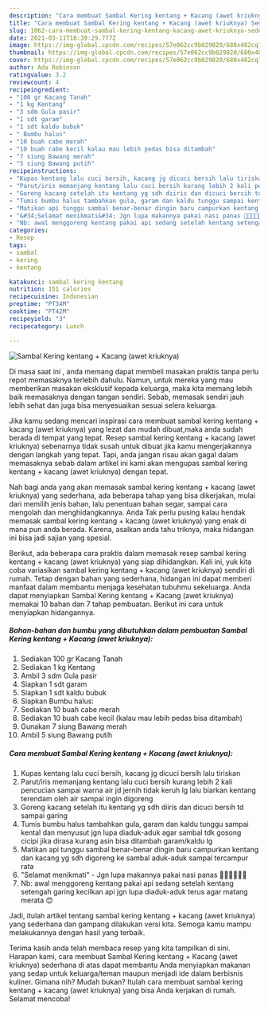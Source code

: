 ```yaml
---
description: "Cara membuat Sambal Kering kentang + Kacang (awet kriuknya) Sederhana dan Mudah Dibuat"
title: "Cara membuat Sambal Kering kentang + Kacang (awet kriuknya) Sederhana dan Mudah Dibuat"
slug: 1062-cara-membuat-sambal-kering-kentang-kacang-awet-kriuknya-sederhana-dan-mudah-dibuat
date: 2021-03-11T18:39:29.777Z
image: https://img-global.cpcdn.com/recipes/57e062cc9b029820/680x482cq70/sambal-kering-kentang-kacang-awet-kriuknya-foto-resep-utama.jpg
thumbnail: https://img-global.cpcdn.com/recipes/57e062cc9b029820/680x482cq70/sambal-kering-kentang-kacang-awet-kriuknya-foto-resep-utama.jpg
cover: https://img-global.cpcdn.com/recipes/57e062cc9b029820/680x482cq70/sambal-kering-kentang-kacang-awet-kriuknya-foto-resep-utama.jpg
author: Ada Robinson
ratingvalue: 3.2
reviewcount: 4
recipeingredient:
- "100 gr Kacang Tanah"
- "1 kg Kentang"
- "3 sdm Gula pasir"
- "1 sdt garam"
- "1 sdt kaldu bubuk"
- " Bumbu halus"
- "10 buah cabe merah"
- "10 buah cabe kecil kalau mau lebih pedas bisa ditambah"
- "7 siung Bawang merah"
- "5 siung Bawang putih"
recipeinstructions:
- "Kupas kentang lalu cuci bersih, kacang jg dicuci bersih lalu tiriskan"
- "Parut/iris memanjang kentang lalu cuci bersih kurang lebih 2 kali pencucian sampai warna air jd jernih tidak keruh lg lalu biarkan kentang terendam oleh air sampai ingin digoreng"
- "Goreng kacang setelah itu kentang yg sdh diiris dan dicuci bersih td sampai garing"
- "Tumis bumbu halus tambahkan gula, garam dan kaldu tunggu sampai kental dan menyusut jgn lupa diaduk-aduk agar sambal tdk gosong cicipi jika dirasa kurang asin bisa ditambah garam/kaldu lg"
- "Matikan api tunggu sambal benar-benar dingin baru campurkan kentang dan kacang yg sdh digoreng ke sambal aduk-aduk sampai tercampur rata"
- "&#34;Selamat menikmati&#34; Jgn lupa makannya pakai nasi panas 👌🏻👌🏻👌🏻"
- "Nb: awal menggoreng kentang pakai api sedang setelah kentang setengah garing kecilkan api jgn lupa diaduk-aduk terus agar matang merata 😊"
categories:
- Resep
tags:
- sambal
- kering
- kentang

katakunci: sambal kering kentang 
nutrition: 151 calories
recipecuisine: Indonesian
preptime: "PT34M"
cooktime: "PT42M"
recipeyield: "3"
recipecategory: Lunch

---
```



![Sambal Kering kentang + Kacang (awet kriuknya)](https://img-global.cpcdn.com/recipes/57e062cc9b029820/680x482cq70/sambal-kering-kentang-kacang-awet-kriuknya-foto-resep-utama.jpg)

Di masa  saat ini , anda memang dapat membeli masakan praktis tanpa perlu repot memasaknya terlebih dahulu. Namun, untuk mereka yang mau memberikan masakan eksklusif kepada keluarga, maka kita memang lebih baik memasaknya dengan tangan sendiri. Sebab, memasak sendiri jauh lebih sehat dan juga bisa menyesuaikan sesuai selera keluarga.

Jika kamu sedang mencari inspirasi cara membuat sambal kering kentang + kacang (awet kriuknya) yang lezat dan mudah dibuat,maka anda sudah berada di tempat yang tepat. Resep sambal kering kentang + kacang (awet kriuknya)  sebenarnya tidak susah untuk dibuat jika kamu mengerjakannya dengan langkah yang tepat. Tapi, anda jangan risau akan gagal dalam memasaknya 
sebab dalam artikel ini kami akan mengupas sambal kering kentang + kacang (awet kriuknya) dengan tepat.  



Nah bagi anda yang akan memasak sambal kering kentang + kacang (awet kriuknya) yang sederhana, ada beberapa tahap yang bisa dikerjakan, mulai dari memilih jenis bahan, lalu penentuan bahan segar, sampai cara mengolah dan menghidangkannya. Anda Tak perlu pusing kalau hendak memasak sambal kering kentang + kacang (awet kriuknya) yang enak di mana pun anda berada. Karena, asalkan anda  tahu triknya, maka hidangan ini bisa jadi sajian yang spesial.

Berikut, ada beberapa cara praktis  dalam memasak resep sambal kering kentang + kacang (awet kriuknya) yang siap dihidangkan. Kali ini, yuk kita coba variasikan sambal kering kentang + kacang (awet kriuknya) sendiri di rumah. Tetap dengan bahan yang sederhana, hidangan ini dapat memberi manfaat dalam membantu menjaga kesehatan tubuhmu sekeluarga. Anda dapat menyiapkan Sambal Kering kentang + Kacang (awet kriuknya) memakai 10 bahan dan 7 tahap pembuatan. Berikut ini cara untuk menyiapkan hidangannya.

<!--inarticleads1-->

##### Bahan-bahan dan bumbu yang dibutuhkan dalam pembuatan Sambal Kering kentang + Kacang (awet kriuknya):

1. Sediakan 100 gr Kacang Tanah
1. Sediakan 1 kg Kentang
1. Ambil 3 sdm Gula pasir
1. Siapkan 1 sdt garam
1. Siapkan 1 sdt kaldu bubuk
1. Siapkan  Bumbu halus:
1. Sediakan 10 buah cabe merah
1. Sediakan 10 buah cabe kecil (kalau mau lebih pedas bisa ditambah)
1. Gunakan 7 siung Bawang merah
1. Ambil 5 siung Bawang putih




<!--inarticleads2-->

##### Cara membuat Sambal Kering kentang + Kacang (awet kriuknya):

1. Kupas kentang lalu cuci bersih, kacang jg dicuci bersih lalu tiriskan
1. Parut/iris memanjang kentang lalu cuci bersih kurang lebih 2 kali pencucian sampai warna air jd jernih tidak keruh lg lalu biarkan kentang terendam oleh air sampai ingin digoreng
1. Goreng kacang setelah itu kentang yg sdh diiris dan dicuci bersih td sampai garing
1. Tumis bumbu halus tambahkan gula, garam dan kaldu tunggu sampai kental dan menyusut jgn lupa diaduk-aduk agar sambal tdk gosong cicipi jika dirasa kurang asin bisa ditambah garam/kaldu lg
1. Matikan api tunggu sambal benar-benar dingin baru campurkan kentang dan kacang yg sdh digoreng ke sambal aduk-aduk sampai tercampur rata
1. &#34;Selamat menikmati&#34; - Jgn lupa makannya pakai nasi panas 👌🏻👌🏻👌🏻
1. Nb: awal menggoreng kentang pakai api sedang setelah kentang setengah garing kecilkan api jgn lupa diaduk-aduk terus agar matang merata 😊




Jadi, itulah artikel tentang  sambal kering kentang + kacang (awet kriuknya)  yang sederhana dan gampang dilakukan versi kita. Semoga kamu mampu melakukannya dengan hasil yang terbaik. 

Terima kasih anda telah membaca resep yang kita tampilkan di sini. Harapan kami, cara membuat  Sambal Kering kentang + Kacang (awet kriuknya) sederhana di atas dapat membantu Anda menyiapkan makanan yang sedap untuk keluarga/teman maupun menjadi ide dalam berbisnis kuliner. Gimana nih? Mudah bukan? Itulah cara membuat sambal kering kentang + kacang (awet kriuknya) yang bisa Anda kerjakan di rumah. Selamat mencoba!

